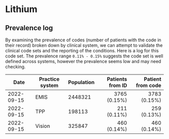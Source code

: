 # Lithium

## Prevalence log

By examining the prevalence of codes (number of patients with the code in their record) broken down by clinical system, we can attempt to validate the clinical code sets and the reporting of the conditions. Here is a log for this code set. The prevalence range `0.11% - 0.15%` suggests the code set is well defined across systems, however the prevalence seems low and may need checking.

| Date       | Practice system | Population | Patients from ID | Patient from code |
| ---------- | --------------- | ---------- | ---------------: | ----------------: |
| 2022-09-15 | EMIS            | 2448321    |   3765 (0.15%)   |   	3783 (0.15%)   |
| 2022-09-15 | TPP             | 198113     |    211 (0.11%)   |     259 (0.13%)   |
| 2022-09-15 | Vision          | 325847     |    460 (0.14%)   |   	 460 (0.14%)   |
